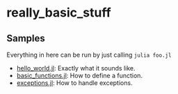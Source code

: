 # really_basic_stuff

## Samples

Everything in here can be run by just calling ```julia foo.jl```

- [hello_world.jl](hello_world.jl): Exactly what it sounds like.
- [basic_functions.jl](basic_functions.jl): How to define a function.
- [exceptions.jl](exceptions.jl): How to handle exceptions.
